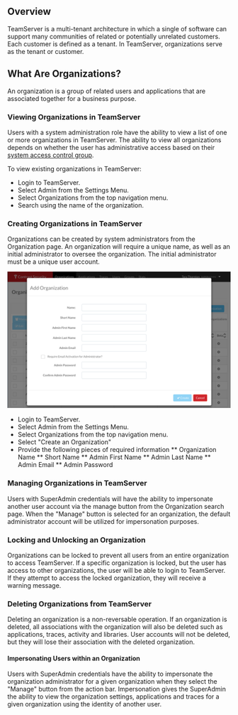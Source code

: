 <!--
title: "Organizations within TeamServer"
description: "Creating, Managing and Deleting Organizations"
-->

## Overview
TeamServer is a multi-tenant architecture in which a single of software can support many communities of related or potentially unrelated customers. Each customer is defined as a tenant. In TeamServer, organizations serve as the tenant or customer. 

## What Are Organizations?
An organization is a group of related users and applications that are associated together for a business purpose. 

### Viewing Organizations in TeamServer
Users with a system administration role have the ability to view a list of one or more organizations in TeamServer. The ability to view all organizations depends on whether the user has administrative access based on their [system access control group](user_tsguideset.html#access). 

To view existing organizations in TeamServer:

* Login to TeamServer.
* Select Admin from the Settings Menu.
* Select Organizations from the top navigation menu.
* Search using the name of the organization.

### Creating Organizations in TeamServer
Organizations can be created by system administrators from the Organization page. An organization will require a unique name, as well as an initial administrator to oversee the organization. The initial administrator must be a unique user account. 

<a href="assets/images/Create_Org.png" rel="lightbox" title="Create an Organization"><img class="thumbnail" src="assets/images/Create_Org.png"/></a>

* Login to TeamServer.
* Select Admin from the Settings Menu.
* Select Organizations from the top navigation menu.
* Select "Create an Organization" 
* Provide the following pieces of required information
** Organization Name
** Short Name
** Admin First Name
** Admin Last Name
** Admin Email
** Admin Password

### Managing Organizations in TeamServer
Users with SuperAdmin credentials will have the ability to impersonate another user account via the manage button from the Organization search page. When the "Manage" button is selected for an organization, the default administrator account will be utilized for impersonation purposes.

### Locking and Unlocking an Organization
Organizations can be locked to prevent all users from an entire organization to access TeamServer. If a specific organization is locked, but the user has access to other organizations, the user will be able to login to TeamServer. If they attempt to access the locked organization, they will receive a warning message. 

### Deleting Organizations from TeamServer
Deleting an organization is a non-reversable operation. If an organization is deleted, all associations with the organization will also be deleted such as applications, traces, activity and libraries. User accounts will not be deleted, but they will lose their association with the deleted organization.

#### Impersonating Users within an Organization
Users with SuperAdmin credentials have the ability to impersonate the organization administrator for a given organization when they select the "Manage" button from the action bar. Impersonation gives the SuperAdmin the ability to view the organization settings, applications and traces for a given organization using the identity of another user.
